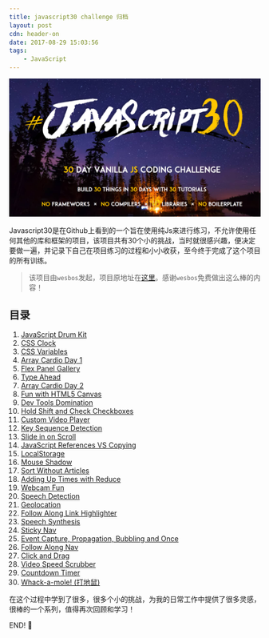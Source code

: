 ```yaml
---
title: javascript30 challenge 归档
layout: post
cdn: header-on
date: 2017-08-29 15:03:56
tags:
    - JavaScript
---
```


![js30 archives](images/0829-js30archives.png)

Javascript30是在Github上看到的一个旨在使用纯Js来进行练习，不允许使用任何其他的库和框架的项目，该项目共有30个小的挑战，当时就很感兴趣，便决定要做一遍，并记录下自己在项目练习的过程和小小收获，至今终于完成了这个项目的所有训练。
> 该项目由`wesbos`发起，项目原地址在[这里](https://github.com/wesbos/JavaScript30)。感谢`wesbos`免费做出这么棒的内容！

## 目录
1. [JavaScript Drum Kit](http://xujin.pro/2017-01-10-javascript-challenge-01.html)
2. [CSS Clock](http://xujin.pro/2017-01-13-javascript-challenge-02.html)
3. [CSS Variables](http://xujin.pro/2017-02-07-javascript-challenge-03.html)
4. [Array Cardio Day 1](http://xujin.pro/2017-02-07-javascript-challenge-04.html)
5. [Flex Panel Gallery](http://xujin.pro/2017-02-08-javascript-challenge-05.html)
6. [Type Ahead](http://xujin.pro/2017-02-10-javascript-challenge-06.html)
7. [Array Cardio Day 2](http://xujin.pro/2017-02-11-javascript-challenge-07.html)
8. [Fun with HTML5 Canvas](http://xujin.pro/2017-02-13-javascript-challenge-08.html)
9. [Dev Tools Domination](http://xujin.pro/2017-02-14-javascript-challenge-09.html)
10. [Hold Shift and Check Checkboxes](http://xujin.pro/2017-02-15-javascript-challenge-10.html)
11. [Custom Video Player](http://xujin.pro/2017-02-17-javascript-challenge-11.html)
12. [Key Sequence Detection](http://xujin.pro/2017-02-18-javascript-challenge-12.html)
13. [Slide in on Scroll](http://xujin.pro/2017-02-24-javascript-challenge-13.html)
14. [JavaScript References VS Copying](http://xujin.pro/2017-03-04-javascript-challenge-14.html)
15. [LocalStorage](http://xujin.pro/2017-03-13-javascript-challenge-15.html)
16. [Mouse Shadow](http://xujin.pro/2017-03-20-javascript-challenge-16.html)
17. [Sort Without Articles](http://xujin.pro/2017-03-23-javascript-challenge-17.html)
18. [Adding Up Times with Reduce](http://xujin.pro/2017-03-24-javascript-challenge-18.html)
19. [Webcam Fun](http://xujin.pro/2017-04-07-javascript-challenge-19.html)
20. [Speech Detection](http://xujin.pro/2017-06-27-javascript-challenge-20.html)
21. [Geolocation](http://xujin.pro/2017-07-07-javascript-challenge-21.html)
22. [Follow Along Link Highlighter](http://xujin.pro/2017-07-13-javascript-challenge-22.html)
23. [Speech Synthesis](http://xujin.pro/2017-07-22-javascript-challenge-23.html)
24. [Sticky Nav](http://xujin.pro/2017-07-24-javascript-challenge-24.html)
25. [Event Capture, Propagation, Bubbling and Once](http://xujin.pro/2017-07-28-javascript-challenge-25.html)
26. [Follow Along Nav](http://xujin.pro/2017-08-08-javascript-challenge-26.html)
27. [Click and Drag](http://xujin.pro/2017-08-12-javascript-challenge-27.html)
28. [Video Speed Scrubber](http://xujin.pro/2017-08-28-javascript-challenge-28.html)
29. [Countdown Timer](http://xujin.pro/2017-08-29-javascript-challenge-29.html)
30. [Whack-a-mole! (打地鼠)](http://xujin.pro/2017-08-30-javascript-challenge-30.html)

在这个过程中学到了很多，很多个小的挑战，为我的日常工作中提供了很多灵感，很棒的一个系列，值得再次回顾和学习！

END! 💯